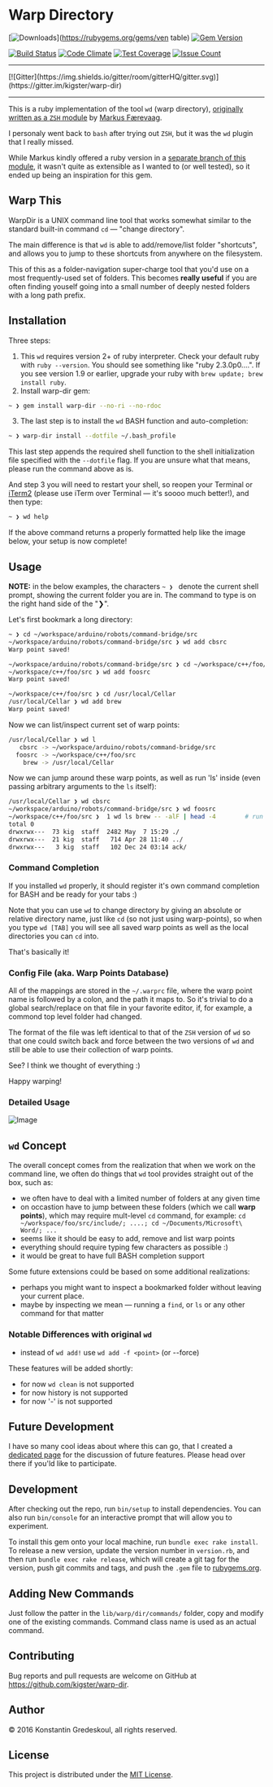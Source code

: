 # Warp Directory

[![Downloads](http://ruby-gem-downloads-badge.herokuapp.com/warp-dir?type=total)](https://rubygems.org/gems/ven    table)
[![Gem Version](https://badge.fury.io/rb/warp-dir.svg)](https://badge.fury.io/rb/warp-dir)
<br />

[![Build Status](https://travis-ci.org/kigster/warp-dir.svg?branch=master)](https://travis-ci.org/kigster/warp-dir)
[![Code Climate](https://codeclimate.com/github/kigster/warp-dir/badges/gpa.svg)](https://codeclimate.com/github/kigster/warp-dir)
[![Test Coverage](https://codeclimate.com/github/kigster/warp-dir/badges/coverage.svg)](https://codeclimate.com/github/kigster/warp-dir/coverage)
[![Issue Count](https://codeclimate.com/github/kigster/warp-dir/badges/issue_count.svg)](https://codeclimate.com/github/kigster/warp-dir)

<hr/>
[![Gitter](https://img.shields.io/gitter/room/gitterHQ/gitter.svg)](https://gitter.im/kigster/warp-dir)
<hr/>

This is a ruby implementation of the tool `wd` (warp directory),
[originally written as a `ZSH` module](https://github.com/mfaerevaag/wd)
by [Markus Færevaag](https://github.com/mfaerevaag).

I personaly went back to `bash` after trying out `ZSH`, but it was the `wd` plugin that I really missed.

While Markus kindly offered a ruby version in a [separate branch of this module](https://github.com/mfaerevaag/wd/tree/ruby),
it wasn't quite as extensible as I wanted to (or well tested), so it ended up being an inspiration for this gem.

## Warp This

WarpDir is a UNIX command line tool that works somewhat similar to the standard built-in command `cd` — "change directory". 

The main difference is that `wd` is able to add/remove/list folder "shortcuts", and allows you to jump to these shortcuts from anywhere on the filesystem. 

This of this as a folder-navigation super-charge tool that you'd use on a most frequently-used set of folders. This becomes __really useful__ if you are often finding youself going into a small number of deeply nested folders with a long path prefix. 

## Installation

Three steps:

 1. This `wd` requires version 2+ of ruby interpreter. Check your default ruby with `ruby --version`. You should see something like "ruby 2.3.0p0....". If you see version 1.9 or earlier, upgrade your ruby with `brew update; brew install ruby`.
 2. Install warp-dir gem:
```bash
~ ❯ gem install warp-dir --no-ri --no-rdoc
```
 3. The last step is to install the `wd` BASH function and auto-completion:
```bash
~ ❯ warp-dir install --dotfile ~/.bash_profile
```

This last step appends the required shell function to the shell initialization file specified with the `--dotfile` flag. If you are unsure what that means, please run the command above as is.

And step 3 you will need to restart your shell, so reopen your Terminal or [iTerm2](https://www.iterm2.com/) (please use iTerm over Terminal — it's soooo much better!), and then type:

```bash
~ ❯ wd help
```

If the above command returns a properly formatted help like the image below, your setup
is now complete!


## Usage

__NOTE:__ in the below examples, the characters `~ ❯ ` denote the current shell prompt, showing the current folder you are in. The command to type is on the right hand side of the "❯".

Let's first bookmark a long directory:

```bash
~ ❯ cd ~/workspace/arduino/robots/command-bridge/src
~/workspace/arduino/robots/command-bridge/src ❯ wd add cbsrc
Warp point saved!

~/workspace/arduino/robots/command-bridge/src ❯ cd ~/workspace/c++/foo/src
~/workspace/c++/foo/src ❯ wd add foosrc
Warp point saved!

~/workspace/c++/foo/src ❯ cd /usr/local/Cellar
/usr/local/Cellar ❯ wd add brew
Warp point saved!
```

Now we can list/inspect current set of warp points:

```bash
/usr/local/Cellar ❯ wd l
   cbsrc -> ~/workspace/arduino/robots/command-bridge/src
  foosrc -> ~/workspace/c++/foo/src
    brew -> /usr/local/Cellar
```

Now we can jump around these warp points, as well as run 'ls' inside (even passing arbitrary arguments to the `ls` itself):

```bash
/usr/local/Cellar ❯ wd cbsrc
~/workspace/arduino/robots/command-bridge/src ❯ wd foosrc
~/workspace/c++/foo/src ❯  1 wd ls brew -- -alF | head -4        # run ls -alF inside /usr/local/Cellar
total 0
drwxrwx---  73 kig  staff  2482 May  7 15:29 ./
drwxrwx---  21 kig  staff   714 Apr 28 11:40 ../
drwxrwx---   3 kig  staff   102 Dec 24 03:14 ack/
```

### Command Completion

If you installed `wd` properly, it should register it's own command completion for BASH and be ready for your tabs :)

Note that you can use `wd` to change directory by giving an absolute or relative directory name, just like `cd` (so not just using warp-points), so when you type `wd [TAB]` you will see all saved warp points as well as the local directories you can `cd` into.

That's basically it!  

### Config File (aka. Warp Points Database)

All of the mappings are stored in the `~/.warprc` file, where the warp point name is followed by a colon, and the path it maps to. So it's trivial to do a global search/replace on that file in your favorite editor, if, for example, a commond top level folder had changed. 

The format of the file was left identical to that of the `ZSH` version of `wd` so that one could switch back and force between the two versions of `wd` and still be able to use their collection of warp points. 

See? I think we thought of everything :) 

Happy warping!

### Detailed Usage

![Image](doc/wd-help.png)

## `wd` Concept 

The overall concept comes from the realization that when we work on the command line, we often do things that `wd` tool provides straight out of the box, such as:

 * we often have to deal with a limited number of folders at any given time
 * on occastion have to jump between these folders (which we call __warp points__), which may require mult-level `cd` command, for example: `cd ~/workspace/foo/src/include/; ....; cd ~/Documents/Microsoft\ Word/; ...` 
 * seems like it should be easy to add, remove and list warp points
 * everything should require typing few characters as possible :)
 * it would be great to have full BASH completion support

Some future extensions could be based on some additional realizations:

 * perhaps you might want to inspect a bookmarked folder without leaving your current place. 
 * maybe by inspecting we mean — running a `find`, or `ls` or any other command for that matter

### Notable Differences with original `wd`

 * instead of `wd add!` use `wd add -f <point>` (or --force)

These features will be added shortly:

 * for now `wd clean` is not supported
 * for now history is not supported
 * for now '-' is not supported

## Future Development

I have so many cool ideas about where this can go, that I created a
[dedicated page](ROADMAP.md) for the discussion of future features.  Please head over
there if you'ld like to participate.

## Development

After checking out the repo, run `bin/setup` to install dependencies.
You can also run `bin/console` for an interactive prompt that will
allow you to experiment.

To install this gem onto your local machine, run `bundle exec rake install`.
To release a new version, update the version number in `version.rb`, and
then run `bundle exec rake release`, which will create a git tag for the
version, push git commits and tags, and push the `.gem` file
to [rubygems.org](https://rubygems.org).

## Adding New Commands

Just follow the patter in the `lib/warp/dir/commands/` folder, copy and modify
one of the existing commands.  Command class name is used as an actual command.

## Contributing

Bug reports and pull requests are welcome on GitHub at https://github.com/kigster/warp-dir.

## Author

<p>&copy; 2016 Konstantin Gredeskoul, all rights reserved.</p>

## License

This project is distributed under the [MIT License](https://raw.githubusercontent.com/kigster/warp-dir/master/LICENSE).
